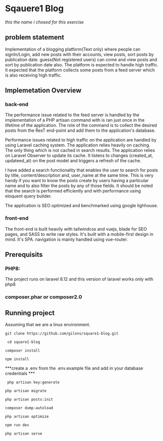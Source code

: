 
# Sqauere1 Blog 
*this the name i chosed for this exercise*

## problem statement 
Implementation of a blogging platform(Text only) where people can signIn/Login, add  new posts with their accounts, view posts, sort posts by publication date. guess(Not registered users) can come and view posts and sort by publication date also. The platform is expected to handle high traffic. It expected that the platform collects some posts from a feed server which is also receiving high traffic. 

## Implemetation Overview 
### back-end
The performance issue related to the feed server is handled by the implementation of a PHP artisan command with is ran just once in the lifetime of the application.
The role of the command is to collect the desired posts from the ResT end-point and add them to the application's database. 

Performance issues related to high traffic on the application are handled by using Laravel caching system. The application relies heavily on caching. The only thing which is not cached in search results. The application relies on Laravel Observer to update its cache. It listens to changes (created_at, updateed_at) on the post model and triggers a refresh of the cache. 

I have added a search functionality that enables the user to search for posts by title, content/description and, user_name at the same time. This is very handy if you want to know the posts create by users having a particular name and to also filter the posts by any of those fields. It should be noted that the search is performed efficiently and with performance using eloquent query builder.  

The application is SEO optimized and benchmarked using google lighhouse.

### front-end
The front-end is built heavily with tailwindcss and vuejs, blade for SEO pages, and SASS to write raw styles.
It's built with a mobile-first design in mind. It's SPA. 
navigation is mainly handled using vue-router. 

## Prerequisits
### PHP8: 
The project runs on laravel 8.12 and this version of laravel works only with php8 

### composer.phar or composer2.0 

## Running project 
Assuming that we are a linux environment.  

```git clone https://github.com/gilons/square1-blog.git```  

``` cd square1-blog```   


``` composer install ```  


``` npm install ```  

 ***create a .env from the .env.example file and add in your database credentials ***
 

``` php artisan key:generate```

 
```php artisan migrate ``` 


``` php artisan posts:init ``` 


``` composer dump-autoload ``` 


``` php artisan optimize ``` 


``` npm run dev ``` 


``` php artisan serve ```
